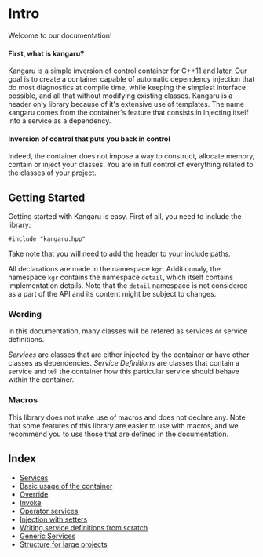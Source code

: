 Intro
=====

Welcome to our documentation!

#### First, what is kangaru?

Kangaru is a simple inversion of control container for C++11 and later. Our goal is to create a container capable of automatic dependency injection that do most diagnostics at compile time, while keeping the simplest interface possible, and all that without modifying existing classes. Kangaru is a header only library because of it's extensive use of templates. The name kangaru comes from the container's feature that consists in injecting itself into a service as a dependency.

#### Inversion of control that puts you back in control

Indeed, the container does not impose a way to construct, allocate memory, contain or inject your classes. You are in full control of everything related to the classes of your project.

Getting Started
---------------

Getting started with Kangaru is easy. First of all, you need to include the library:

    #include "kangaru.hpp"

Take note that you will need to add the header to your include paths.

All declarations are made in the namespace `kgr`. Additionnaly, the namespace `kgr` contains the namespace `detail`, which itself contains implementation details.
Note that the `detail` namespace is not considered as a part of the API and its content might be subject to changes.

### Wording

In this documentation, many classes will be refered as services or service definitions.

_Services_ are classes that are either injected by the container or have other classes as dependencies.
_Service Definitions_ are classes that contain a service and tell the container how this particular service should behave within the container.

### Macros

This library does not make use of macros and does not declare any.
Note that some features of this library are easier to use with macros, and we recommend you to use those that are defined in the documentation.

Index
-----
 * [Services](section1_services.md)
 * [Basic usage of the container](section2_container.md)
 * [Override](section3_override.md)
 * [Invoke](section4_invoke.md)
 * [Operator services](section5_operator.md)
 * [Injection with setters](section6_setters.md)
 * [Writing service definitions from scratch](section7_definitions.md)
 * [Generic Services](section8_generic.md)
 * [Structure for large projects](section9_structure.md)
